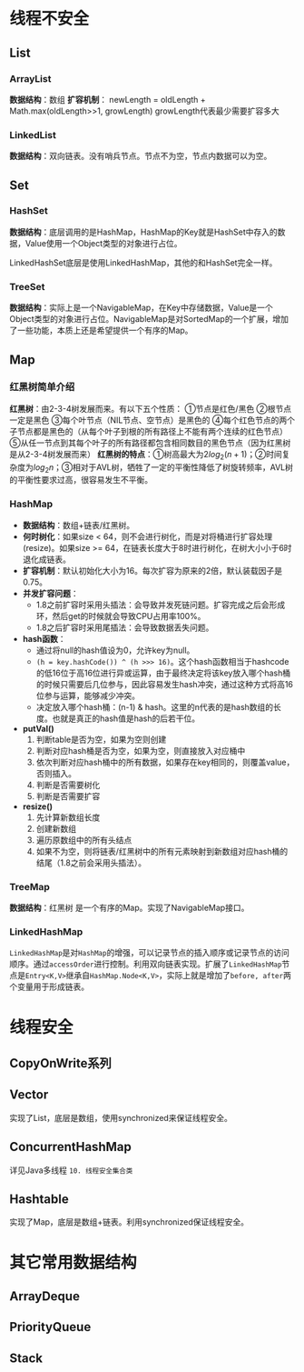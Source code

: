 # 线程不安全
## List
### ArrayList
**数据结构**：数组
**扩容机制**：
newLength = oldLength + Math.max(oldLength>>1, growLength)
growLength代表最少需要扩容多大

### LinkedList
**数据结构**：双向链表。没有哨兵节点。节点不为空，节点内数据可以为空。

## Set
### HashSet
**数据结构**：底层调用的是HashMap，HashMap的Key就是HashSet中存入的数据，Value使用一个Object类型的对象进行占位。

LinkedHashSet底层是使用LinkedHashMap，其他的和HashSet完全一样。

### TreeSet
**数据结构**：实际上是一个NavigableMap，在Key中存储数据，Value是一个Object类型的对象进行占位。NavigableMap是对SortedMap的一个扩展，增加了一些功能，本质上还是希望提供一个有序的Map。

## Map
### 红黑树简单介绍
**红黑树**：由2-3-4树发展而来。有以下五个性质：
①节点是红色/黑色
②根节点一定是黑色
③每个叶节点（NIL节点、空节点）是黑色的
④每个红色节点的两个子节点都是黑色的（从每个叶子到根的所有路径上不能有两个连续的红色节点）
⑤从任一节点到其每个叶子的所有路径都包含相同数目的黑色节点（因为红黑树是从2-3-4树发展而来）
**红黑树的特点**：①树高最大为$2log_2(n+1)$；②时间复杂度为$log_2n$；③相对于AVL树，牺牲了一定的平衡性降低了树旋转频率，AVL树的平衡性要求过高，很容易发生不平衡。

### HashMap
* **数据结构**：数组+链表/红黑树。
* **何时树化**：如果size < 64，则不会进行树化，而是对将桶进行扩容处理(resize)。如果size >= 64，在链表长度大于8时进行树化，在树大小小于6时退化成链表。
* **扩容机制**：默认初始化大小为16。每次扩容为原来的2倍，默认装载因子是0.75。
* **并发扩容问题**：
    * 1.8之前扩容时采用头插法：会导致并发死链问题。扩容完成之后会形成环，然后get的时候就会导致CPU占用率100%。
    * 1.8之后扩容时采用尾插法：会导致数据丢失问题。
* **hash函数**：
    * 通过将null的hash值设为0，允许key为null。
    * `(h = key.hashCode()) ^ (h >>> 16)`。这个hash函数相当于hashcode的低16位于高16位进行异或运算，由于最终决定将该key放入哪个hash桶的时候只需要后几位参与，因此容易发生hash冲突，通过这种方式将高16位参与运算，能够减少冲突。
    * 决定放入哪个hash桶：(n-1) & hash。这里的n代表的是hash数组的长度。也就是真正的hash值是hash的后若干位。
* **putVal()**
    1. 判断table是否为空，如果为空则创建
    2. 判断对应hash桶是否为空，如果为空，则直接放入对应桶中
    3. 依次判断对应hash桶中的所有数据，如果存在key相同的，则覆盖value，否则插入。
    4. 判断是否需要树化
    5. 判断是否需要扩容
* **resize()**
    1. 先计算新数组长度
    2. 创建新数组
    3. 遍历原数组中的所有头结点
    4. 如果不为空，则将链表/红黑树中的所有元素映射到新数组对应hash桶的结尾（1.8之前会采用头插法）。

### TreeMap
**数据结构**：红黑树
是一个有序的Map。实现了NavigableMap接口。



### LinkedHashMap
`LinkedHashMap`是对`HashMap`的增强，可以记录节点的插入顺序或记录节点的访问顺序。通过`accessOrder`进行控制。利用双向链表实现。扩展了`LinkedHashMap`节点是`Entry<K,V>`继承自`HashMap.Node<K,V>`，实际上就是增加了`before, after`两个变量用于形成链表。

# 线程安全
## CopyOnWrite系列

## Vector
实现了List，底层是数组，使用synchronized来保证线程安全。

## ConcurrentHashMap
详见Java多线程 `10. 线程安全集合类`
## Hashtable
实现了Map，底层是数组+链表。利用synchronized保证线程安全。

# 其它常用数据结构
## ArrayDeque
## PriorityQueue
## Stack
